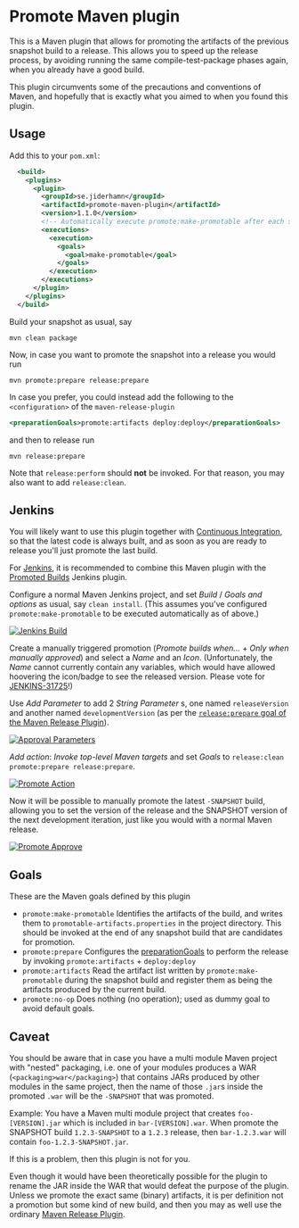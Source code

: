 # Promote Maven plugin

This is a Maven plugin that allows for promoting the artifacts of the previous snapshot build to a release. This allows you to speed
up the release process, by avoiding running the same compile-test-package phases again, when you already have a good build.

This plugin circumvents some of the precautions and conventions of Maven, and hopefully that is exactly what you aimed to when
you found this plugin.
 
## Usage
Add this to your `pom.xml`:
```xml
  <build>
    <plugins>
      <plugin>
        <groupId>se.jiderhamn</groupId>
        <artifactId>promote-maven-plugin</artifactId>
        <version>1.1.0</version>
        <!-- Automatically execute promote:make-promotable after each snapshot build -->
        <executions>
          <execution>
            <goals>
              <goal>make-promotable</goal>
            </goals>
          </execution>
        </executions>
      </plugin>
    </plugins>
  </build>
```

Build your snapshot as usual, say
```
mvn clean package
```

Now, in case you want to promote the snapshot into a release you would run
```
mvn promote:prepare release:prepare
```

In case you prefer, you could instead add the following to the `<configuration>` of the `maven-release-plugin`
```xml
<preparationGoals>promote:artifacts deploy:deploy</preparationGoals>
```
and then to release run
```
mvn release:prepare
```

Note that `release:perform` should **not** be invoked. For that reason, you may also want to add `release:clean`.

## Jenkins
You will likely want to use this plugin together with [Continuous Integration](https://en.wikipedia.org/wiki/Continuous_integration),
so that the latest code is always built, and as soon as you are ready to release you'll just promote the last build.

For [Jenkins](https://jenkins.io/), it is recommended to combine this Maven plugin with the 
[Promoted Builds](https://wiki.jenkins-ci.org/display/JENKINS/Promoted+Builds+Plugin) Jenkins plugin.

Configure a normal Maven Jenkins project, and set _Build_ / _Goals and options_ as usual, say `clean install`. (This assumes
you've configured `promote:make-promotable` to be executed automatically as of above.)

[![Jenkins Build](https://cdn.rawgit.com/mjiderhamn/promote-maven-plugin/master/images/jenkins_build_65p.png)](https://cdn.rawgit.com/mjiderhamn/promote-maven-plugin/master/images/jenkins_build.png)

Create a manually triggered promotion (_Promote builds when..._ + _Only when manually approved_) and select a _Name_ and an _Icon_.
(Unfortunately, the _Name_ cannot currently contain any variables, which would have allowed hoovering the icon/badge to see the 
released version. Please vote for [JENKINS-31725](https://issues.jenkins-ci.org/browse/JENKINS-31725)!)

Use _Add Parameter_ to add 2 _String Parameter_ s, one named `releaseVersion` and another named `developmentVersion`
(as per the [`release:prepare` goal of the Maven Release Plugin](https://maven.apache.org/maven-release/maven-release-plugin/prepare-mojo.html)).

[![Approval Parameters](https://cdn.rawgit.com/mjiderhamn/promote-maven-plugin/master/images/jenkins_promote_parameters_65p.png)](https://cdn.rawgit.com/mjiderhamn/promote-maven-plugin/master/images/jenkins_promote_parameters.png)

_Add action_: _Invoke top-level Maven targets_ and set _Goals_ to `release:clean promote:prepare release:prepare`.

[![Promote Action](https://cdn.rawgit.com/mjiderhamn/promote-maven-plugin/master/images/jenkins_promote_actions_65p.png)](https://cdn.rawgit.com/mjiderhamn/promote-maven-plugin/master/images/jenkins_promote_actions.png)

Now it will be possible to manually promote the latest `-SNAPSHOT` build, allowing you to set the version of the release and the
SNAPSHOT version of the next development iteration, just like you would with a normal Maven release. 

[![Promote Approve](https://cdn.rawgit.com/mjiderhamn/promote-maven-plugin/master/images/jenkins_promote_approve_65p.png)](https://cdn.rawgit.com/mjiderhamn/promote-maven-plugin/master/images/jenkins_promote_approve.png)

## Goals
These are the Maven goals defined by this plugin
* `promote:make-promotable` Identifies the artifacts of the build, and writes them to `promotable-artifacts.properties` in the project directory.
 This should be invoked at the end of any snapshot build that are candidates for promotion.
* `promote:prepare` Configures the [preparationGoals](http://maven.apache.org/maven-release/maven-release-plugin/prepare-mojo.html#preparationGoals)
 to perform the release by invoking `promote:artifacts` + `deploy:deploy` 
* `promote:artifacts` Read the artifact list written by `promote:make-promotable` during the snapshot build and register 
 them as being the artifacts produced by the current build.
* `promote:no-op` Does nothing (no operation); used as dummy goal to avoid default goals.

## Caveat
You should be aware that in case you have a multi module Maven project with "nested" packaging, i.e. one of your modules produces a 
WAR (`<packaging>war</packaging>`) that contains JARs produced by other modules in the same project, then the name of 
those `.jar`s inside the promoted `.war` will be the `-SNAPSHOT` that was promoted.

Example: You have a Maven multi module project that creates `foo-[VERSION].jar` which is included in `bar-[VERSION].war`.
When promote the SNAPSHOT build `1.2.3-SNAPSHOT` to a `1.2.3` release, then `bar-1.2.3.war` will 
contain `foo-1.2.3-SNAPSHOT.jar`.

If this is a problem, then this plugin is not for you.

Even though it would have been theoretically possible for the plugin to rename the JAR inside the WAR that would defeat the purpose
of the plugin. Unless we promote the exact same (binary) artifacts, it is per definition not a promotion but some kind of new 
build, and then you may as well use the ordinary [Maven Release Plugin](https://maven.apache.org/maven-release/maven-release-plugin/).